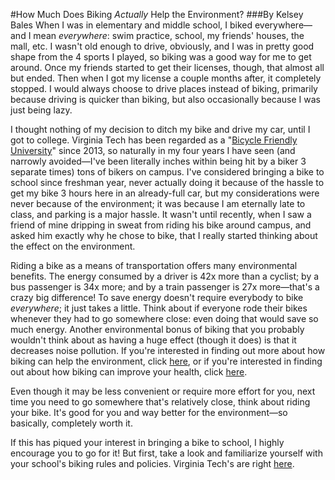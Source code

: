 #How Much Does Biking _Actually_ Help the Environment?
###By Kelsey Bales
When I was in elementary and middle school, I biked everywhere—and I mean _everywhere_: swim practice, school, my friends' houses, the mall, etc.  I wasn't old enough to drive, obviously, and I was in pretty good shape from the 4 sports I played, so biking was a good way for me to get around.  Once my friends started to get their licenses, though, that almost all but ended.  Then when I got my license a couple months after, it completely stopped.  I would always choose to drive places instead of biking, primarily because driving is quicker than biking, but also occasionally because I was just being lazy.

I thought nothing of my decision to ditch my bike and drive my car, until I got to college.  Virginia Tech has been regarded as a "[Bicycle Friendly University](http://bikeleague.org/sites/default/files/BFU_Award_List_2017_ALL.pdf)" since 2013, so naturally in my four years I have seen (and narrowly avoided—I've been literally inches within being hit by a biker 3 separate times) tons of bikers on campus.  I've considered bringing a bike to school since freshman year, never actually doing it because of the hassle to get my bike 3 hours here in an already-full car, but my considerations were never because of the environment; it was because I am eternally late to class, and parking is a major hassle.  It wasn't until recently, when I saw a friend of mine dripping in sweat from riding his bike around campus, and asked him exactly why he chose to bike, that I really started thinking about the effect on the environment.

Riding a bike as a means of transportation offers many environmental benefits.  The energy consumed by a driver is 42x more than a cyclist; by a bus passenger is 34x more; and by a train passenger is 27x more—that's a crazy big difference!  To save energy doesn't require everybody to bike _everywhere_; it just takes a little.  Think about if everyone rode their bikes whenever they had to go somewhere close: even doing that would save so much energy.  Another environmental bonus of biking that you probably wouldn't think about as having a huge effect (though it does) is that it decreases noise pollution.  If you're interested in finding out more about how biking can help the environment, click <a href="https://www.motherearthnews.com/green-transportation/bicycling/environmental-impact-of-cycling-ze0z1309zpit">here</a>, or if you're interested in finding out about how biking can improve your health, click <a href="https://www.motherearthnews.com/green-transportation/bicycling/health-benefits-of-cycling-ze0z1309zpit">here</a>.

Even though it may be less convenient or require more effort for you, next time you need to go somewhere that's relatively close, think about riding your bike.  It's good for you and way better for the environment—so basically, completely worth it.

If this has piqued your interest in bringing a bike to school, I highly encourage you to go for it!  But first, take a look and familiarize yourself with your school's biking rules and policies.  Virginia Tech's are right <a
href="https://parking.vt.edu/alternative/local/bicycling.html"> here</a>.
